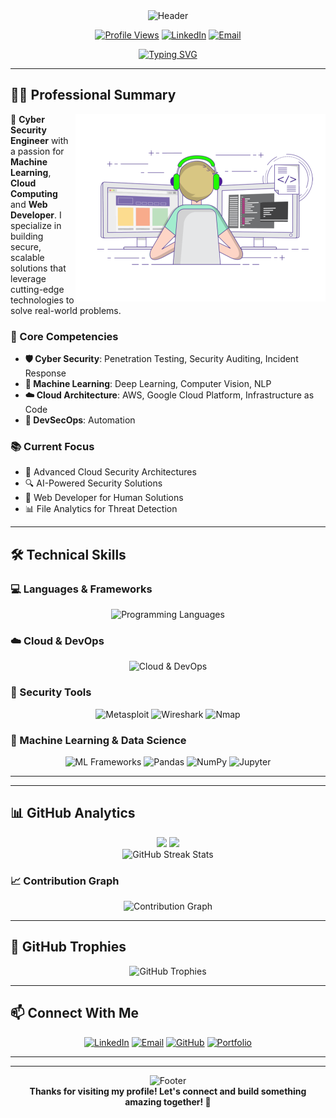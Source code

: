 <!-- Professional Header with Animated Typing -->
<div align="center">
  <img src="https://capsule-render.vercel.app/api?type=waving&color=0:003840,100:00CFFF&height=200&section=header&text=Aditya%20Agung%20T&fontSize=50&fontColor=ffffff&animation=fadeIn&fontAlignY=35&desc=Cyber%20Security%20Engineer%20%7C%20Machine%20Learning%20%7C%20WebDev%20Enthusiast&descAlignY=55&descSize=20" alt="Header" />
</div>

<!-- Professional Badges -->
<div align="center">
  
  [![Profile Views](https://komarev.com/ghpvc/?username=Aditya-Agung-T&color=003840&style=for-the-badge)](https://github.com/Aditya-Agung-T)
  [![LinkedIn](https://img.shields.io/badge/LinkedIn-Connect-003840?style=for-the-badge&logo=linkedin&logoColor=white)](https://www.linkedin.com/in/aditya-agung-t/)
  [![Email](https://img.shields.io/badge/Email-Contact-003840?style=for-the-badge&logo=gmail&logoColor=white)](mailto:alfasted23@gmail.com)
  
</div>

<!-- Animated Typing Introduction -->
<div align="center">
  <a href="https://git.io/typing-svg">
    <img src="https://readme-typing-svg.demolab.com?font=Fira+Code&weight=600&size=22&pause=1000&color=00CFFF&center=true&vCenter=true&width=600&lines=Welcome+to+my+GitHub+Profile!;Cyber+Security+Engineer;Machine+Learning;Web+Developer+Enthusiast;Cloud+Computing;Open+Source+Contributor" alt="Typing SVG" />
  </a>
</div>

---

## 👨‍💼 Professional Summary

<img align="right" alt="Coding" width="400" src="https://raw.githubusercontent.com/devSouvik/devSouvik/master/gif3.gif">

🔐 **Cyber Security Engineer** with a passion for **Machine Learning**, **Cloud Computing** and **Web Developer**. I specialize in building secure, scalable solutions that leverage cutting-edge technologies to solve real-world problems.

### 🎯 Core Competencies
- **🛡️ Cyber Security**: Penetration Testing, Security Auditing, Incident Response
- **🤖 Machine Learning**: Deep Learning, Computer Vision, NLP
- **☁️ Cloud Architecture**: AWS, Google Cloud Platform, Infrastructure as Code
- **🔧 DevSecOps**: Automation

### 📚 Current Focus
- 🌱 Advanced Cloud Security Architectures
- 🔍 AI-Powered Security Solutions
- 🚀 Web Developer for Human Solutions
- 📊 File Analytics for Threat Detection

---

## 🛠️ Technical Skills

### 💻 Languages & Frameworks
<p align="center">
  <img src="https://skillicons.dev/icons?i=python,js,html,c,nextjs,vite" alt="Programming Languages"/>
</p>

### ☁️ Cloud & DevOps
<p align="center">
  <img src="https://skillicons.dev/icons?i=aws,gcp,docker,azure" alt="Cloud & DevOps"/>
</p>

### 🔐 Security Tools
<p align="center">
  <img src="https://img.shields.io/badge/Metasploit-003840?style=for-the-badge&logo=metasploit&logoColor=white" alt="Metasploit"/>
  <img src="https://img.shields.io/badge/Wireshark-003840?style=for-the-badge&logo=wireshark&logoColor=white" alt="Wireshark"/>
  <img src="https://img.shields.io/badge/Nmap-003840?style=for-the-badge&logo=nmap&logoColor=white" alt="Nmap"/>
</p>

### 🤖 Machine Learning & Data Science
<p align="center">
  <img src="https://skillicons.dev/icons?i=tensorflow,pytorch,sklearn" alt="ML Frameworks"/>
  <img src="https://img.shields.io/badge/Pandas-003840?style=for-the-badge&logo=pandas&logoColor=white" alt="Pandas"/>
  <img src="https://img.shields.io/badge/NumPy-003840?style=for-the-badge&logo=numpy&logoColor=white" alt="NumPy"/>
  <img src="https://img.shields.io/badge/Jupyter-003840?style=for-the-badge&logo=jupyter&logoColor=white" alt="Jupyter"/>
</p>

---


---

## 📊 GitHub Analytics

<div align="center">
  <img height="180em" src="https://github-readme-stats.vercel.app/api?username=Aditya-Agung-T&show_icons=true&theme=algolia&include_all_commits=true&count_private=true&hide_border=true&border_radius=15"/>
  <img height="180em" src="https://github-readme-stats.vercel.app/api/top-langs/?username=Aditya-Agung-T&layout=compact&langs_count=8&theme=algolia&hide_border=true&border_radius=15"/>
</div>

<div align="center">
  <img src="https://github-readme-streak-stats.herokuapp.com/?user=Aditya-Agung-T&theme=algolia&hide_border=true&border_radius=15" alt="GitHub Streak Stats"/>
</div>

### 📈 Contribution Graph
<div align="center">
  <img src="https://github-readme-activity-graph.vercel.app/graph?username=Aditya-Agung-T&theme=react-dark&hide_border=true&area=true&custom_title=Contribution%20Graph" alt="Contribution Graph"/>
</div>

---

## 🏅 GitHub Trophies

<div align="center">
  <img src="https://github-profile-trophy.vercel.app/?username=Aditya-Agung-T&theme=algolia&no-frame=true&no-bg=false&margin-w=4&margin-h=4&column=7" alt="GitHub Trophies"/>
</div>

---

## 📫 Connect With Me

<div align="center">
  
  [![LinkedIn](https://img.shields.io/badge/LinkedIn-Aditya%20Agung%20T-003840?style=for-the-badge&logo=linkedin&logoColor=white)](https://linkedin.com/in/aditya-agung-t)
  [![Email](https://img.shields.io/badge/Email-alfasted23@gmail.com-003840?style=for-the-badge&logo=gmail&logoColor=white)](mailto:alfasted23@gmail.com)
  [![GitHub](https://img.shields.io/badge/GitHub-Aditya--Agung--T-003840?style=for-the-badge&logo=github&logoColor=white)](https://github.com/Aditya-Agung-T)
  [![Portfolio](https://img.shields.io/badge/Portfolio-Visit%20Website-003840?style=for-the-badge&logo=google-chrome&logoColor=white)](https://aditya-agung-t.github.io)
  
</div>

---
---

<div align="center">
  <img src="https://capsule-render.vercel.app/api?type=waving&color=0:003840,100:00CFFF&height=100&section=footer&animation=fadeIn" alt="Footer" />
</div>

<div align="center">
  <b>Thanks for visiting my profile! Let's connect and build something amazing together! 🚀</b>
</div>
